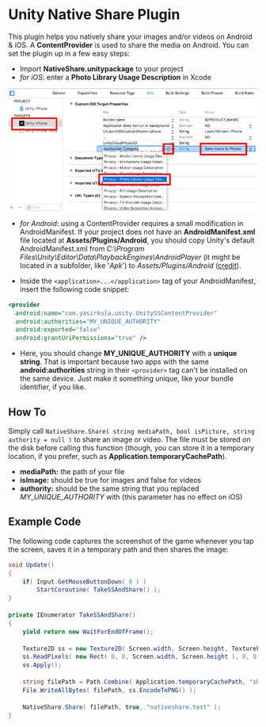 # Unity Native Share Plugin
This plugin helps you natively share your images and/or videos on Android & iOS. A **ContentProvider** is used to share the media on Android. You can set the plugin up in a few easy steps:

- Import **NativeShare.unitypackage** to your project
- *for iOS*: enter a **Photo Library Usage Description** in Xcode

![PhotoLibraryUsageDescription](iOSPhotoLibraryPermission.png)

- *for Android*: using a ContentProvider requires a small modification in AndroidManifest. If your project does not have an **AndroidManifest.xml** file located at **Assets/Plugins/Android**, you should copy Unity's default AndroidManifest.xml from *C:\Program Files\Unity\Editor\Data\PlaybackEngines\AndroidPlayer* (it might be located in a subfolder, like '*Apk*') to *Assets/Plugins/Android* ([credit](http://answers.unity3d.com/questions/536095/how-to-write-an-androidmanifestxml-combining-diffe.html)).

- Inside the `<application>...</application>` tag of your AndroidManifest, insert the following code snippet:

```xml
<provider
  android:name="com.yasirkula.unity.UnitySSContentProvider"
  android:authorities="MY_UNIQUE_AUTHORITY"
  android:exported="false"
  android:grantUriPermissions="true" />
```

- Here, you should change **MY_UNIQUE_AUTHORITY** with a **unique string**. That is important because two apps with the same **android:authorities** string in their `<provider>` tag can't be installed on the same device. Just make it something unique, like your bundle identifier, if you like.

## How To
Simply call `NativeShare.Share( string mediaPath, bool isPicture, string authority = null )` to share an image or video. The file must be stored on the disk before calling this function (though, you can store it in a temporary location, if you prefer, such as **Application.temporaryCachePath**). 
- **mediaPath:** the path of your file
- **isImage:** should be true for images and false for videos
- **authority:** should be the same string that you replaced *MY_UNIQUE_AUTHORITY* with (this parameter has no effect on iOS)

## Example Code
The following code captures the screenshot of the game whenever you tap the screen, saves it in a temporary path and then shares the image:

```csharp
void Update()
{
	if( Input.GetMouseButtonDown( 0 ) )
		StartCoroutine( TakeSSAndShare() );
}
	
private IEnumerator TakeSSAndShare()
{
	yield return new WaitForEndOfFrame();

	Texture2D ss = new Texture2D( Screen.width, Screen.height, TextureFormat.RGB24, false );
	ss.ReadPixels( new Rect( 0, 0, Screen.width, Screen.height ), 0, 0 );
	ss.Apply();

	string filePath = Path.Combine( Application.temporaryCachePath, "shared img.png" );
	File.WriteAllBytes( filePath, ss.EncodeToPNG() );

	NativeShare.Share( filePath, true, "nativeshare.test" );
}
```
